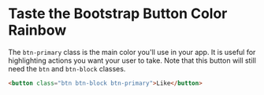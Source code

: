 # Taste the Bootstrap Button Color Rainbow
The `btn-primary` class is the main color you'll use in your app. It is useful for highlighting actions you want your user to take. Note that this button will still need the `btn` and `btn-block` classes.

```html
<button class="btn btn-block btn-primary">Like</button>
```
